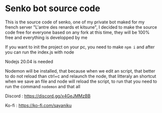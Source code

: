 # Senko bot source code
This is the source code of senko, one of my private bot maked for my french server "L'antre des renards et kitsune", I decided to make the source code free for everyone based on any fork at this time, they will be 100% free and everything is developped by me 

If you want to init the project on your pc, you need to make ``npm i`` and after you can run the index.js with node

Nodejs 20.04 is needed

Nodemon will be installed, that because when we edit an script, that better to do not reload than ctrl+c and relaunch the node, that litteraly an shortcut when we save an file and node will reload the script, to run that you need to run the command ``nodemon`` and that all

Discord : https://discord.gg/x4GeJMMzBB 

Ko-fi : https://ko-fi.com/sayaniku